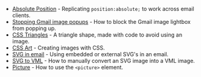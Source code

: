 * [Absolute Position](email-enhancements/faux-absolute-position) - Replicating `position:absolute;` to work across email clients.
* [Stopping Gmail image popups](email-enhancements/stop-gmail-image-popup) - How to block the Gmail image lightbox from popping up.
* [CSS Triangles](email-enhancements/css-triangles) - A triangle shape, made with code to avoid using an image.
* [CSS Art](email-enhancements/css-art) - Creating images with CSS.
* [SVG in email](email-enhancements/svg) - Using embedded or external SVG's in an email. 
* [SVG to VML](email-enhancements/svg-to-vml) - How to manually convert an SVG image into a VML image.
* [Picture](email-enhancements/picture) - How to use the `<picture>` element. 
